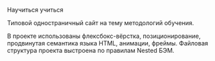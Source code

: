 Научиться учиться

Типовой одностраничный сайт на тему методологий обучения.

В проекте использованы флексбокс-вёрстка, позиционирование, продвинутая семантика языка HTML, анимации, фреймы.
Файловая структура проекта выстроена по правилам Nested БЭМ.
